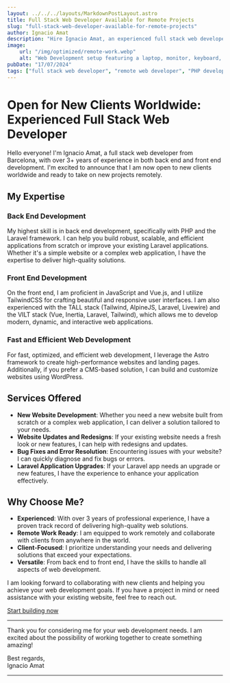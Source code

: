 ```yaml
---
layout: ../../../layouts/MarkdownPostLayout.astro
title: Full Stack Web Developer Available for Remote Projects
slug: "full-stack-web-developer-available-for-remote-projects"
author: Ignacio Amat
description: "Hire Ignacio Amat, an experienced full stack web developer from Barcelona, specializing in PHP, Laravel, TALL stack, VILT stack, JavaScript, Vue.js, and TailwindCSS. Available for new clients worldwide."
image:
    url: "/img/optimized/remote-work.webp"
    alt: "Web Development setup featuring a laptop, monitor, keyboard, and mouse on a clean, organized desk."
pubDate: "17/07/2024"
tags: ["full stack web developer", "remote web developer", "PHP developer", "Laravel developer", "web development services", "Laravel app upgrades", "hire web developer", "Barcelona web developer", "TailwindCSS"]
---
```

# Open for New Clients Worldwide: Experienced Full Stack Web Developer

Hello everyone! I'm Ignacio Amat, a full stack web developer from Barcelona, with over 3+ years of experience in both back end and front end development. I'm excited to announce that I am now open to new clients worldwide and ready to take on new projects remotely. 

## My Expertise

### Back End Development
My highest skill is in back end development, specifically with PHP and the Laravel framework. I can help you build robust, scalable, and efficient applications from scratch or improve your existing Laravel applications. Whether it's a simple website or a complex web application, I have the expertise to deliver high-quality solutions.

### Front End Development
On the front end, I am proficient in JavaScript and Vue.js, and I utilize TailwindCSS for crafting beautiful and responsive user interfaces. I am also experienced with the TALL stack (Tailwind, AlpineJS, Laravel, Livewire) and the VILT stack (Vue, Inertia, Laravel, Tailwind), which allows me to develop modern, dynamic, and interactive web applications.

### Fast and Efficient Web Development
For fast, optimized, and efficient web development, I leverage the Astro framework to create high-performance websites and landing pages. Additionally, if you prefer a CMS-based solution, I can build and customize websites using WordPress.

## Services Offered

- **New Website Development**: Whether you need a new website built from scratch or a complex web application, I can deliver a solution tailored to your needs.
- **Website Updates and Redesigns**: If your existing website needs a fresh look or new features, I can help with redesigns and updates.
- **Bug Fixes and Error Resolution**: Encountering issues with your website? I can quickly diagnose and fix bugs or errors.
- **Laravel Application Upgrades**: If your Laravel app needs an upgrade or new features, I have the experience to enhance your application effectively.

## Why Choose Me?

- **Experienced**: With over 3 years of professional experience, I have a proven track record of delivering high-quality web solutions.
- **Remote Work Ready**: I am equipped to work remotely and collaborate with clients from anywhere in the world.
- **Client-Focused**: I prioritize understanding your needs and delivering solutions that exceed your expectations.
- **Versatile**: From back end to front end, I have the skills to handle all aspects of web development.

I am looking forward to collaborating with new clients and helping you achieve your web development goals. If you have a project in mind or need assistance with your existing website, feel free to reach out.

[Start building now](mailto:ignacioamat@ignathedev.com)

---

Thank you for considering me for your web development needs. I am excited about the possibility of working together to create something amazing!

Best regards,  
Ignacio Amat

---

<style>
    article {
        text-wrap: pretty;
    }
    
    article h3 {
    font-weight: bold;
      font-size: 1.5em;
      margin-top: 1.5em;
    }

article p {
    margin: 10px 0;
}

article ul, article ol {
    list-style-type: circle;
    margin: 10px 0 10px 20px;
}

article li h4 {
    /* add soft light font */
    font-weight: lighter;
    font-style: italic;
}

article blockquote {
    border-left: 4px solid #ddd;
    padding-left: 15px;
    color: #666;
    margin: 20px 0;
    font-style: italic;
}

article p a {
      cursor: pointer;
  display: inline-flex;
  align-items: center;
  padding: 0.5rem 1rem; /* py-2 px-4 */
  font-size: 0.875rem; /* text-sm */
  font-weight: 500; /* font-medium */
  color: #1f2937; /* text-gray-900 */
  background-color: #ffffff; /* bg-white */
  border: 1px solid #e5e7eb; /* border border-gray-200 */
  border-radius: 0.5rem; /* rounded-lg */
  transition: all 0.2s ease-in-out; /* transition */
}

article p a:hover {
    background-color: #f3f4f6; /* hover:bg-gray-100 */
  color: rgba(234, 179, 8, 0.9); /* hover:text-yellow-500/90 */
}

article p a:focus {
    z-index: 10; /* focus:z-10 */
  outline: none; /* focus:outline-none */
  border-color: #e5e7eb; /* focus:ring-gray-200 */
  box-shadow: 0 0 0 2px #e5e7eb; /* focus:ring-2 */
  color: rgba(234, 179, 8, 0.9); /* focus:text-yellow-500/90 */
}

article code {
    background-color: #f5f5f5;
    padding: 2px 4px;
    border-radius: 4px;
    font-family: 'Courier New', Courier, monospace;
}

article pre {
    background-color: #f5f5f5;
    padding: 10px;
    border-radius: 4px;
    overflow-x: auto;
}

@media (min-width: 601px) and (max-width: 1024px) {
    article {
        padding: 40px;
    }
}

@media (max-width: 600px) { 
    article {
      padding: 30px;
    }

 }
</style>